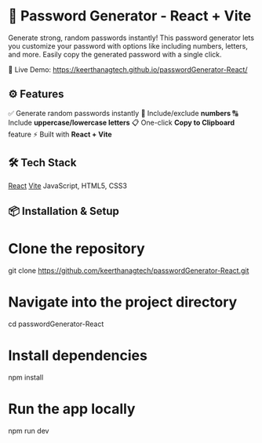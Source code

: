 # 🔐 Password Generator - React + Vite

Generate strong, random passwords instantly! This password generator lets you customize your password with options like including numbers, letters, and more. Easily copy the generated password with a single click.

🚀 Live Demo: https://keerthanagtech.github.io/passwordGenerator-React/

## ⚙️ Features

 ✅ Generate random passwords instantly
 🔢 Include/exclude **numbers**
 🔠 Include **uppercase/lowercase letters**
 📋 One-click **Copy to Clipboard** feature
 ⚡ Built with **React + Vite**



## 🛠️ Tech Stack

[React](https://reactjs.org/)
 [Vite](https://vitejs.dev/)
 JavaScript, HTML5, CSS3

## 📦 Installation & Setup

# Clone the repository
git clone https://github.com/keerthanagtech/passwordGenerator-React.git

# Navigate into the project directory
cd passwordGenerator-React

# Install dependencies
npm install

# Run the app locally
npm run dev
